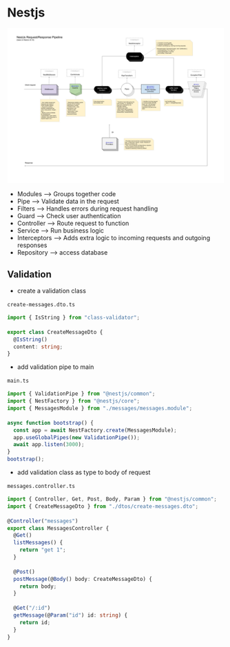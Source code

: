 # Nestjs

![overview](doc.jpg)

- Modules --> Groups together code
- Pipe --> Validate data in the request
- Filters --> Handles errors during request handling
- Guard --> Check user authentication
- Controller --> Route request to function
- Service --> Run business logic
- Interceptors --> Adds extra logic to incoming requests and outgoing responses
- Repository --> access database

## Validation

- create a validation class

`create-messages.dto.ts`

```ts
import { IsString } from "class-validator";

export class CreateMessageDto {
  @IsString()
  content: string;
}
```

- add validation pipe to main

`main.ts`

```ts
import { ValidationPipe } from "@nestjs/common";
import { NestFactory } from "@nestjs/core";
import { MessagesModule } from "./messages/messages.module";

async function bootstrap() {
  const app = await NestFactory.create(MessagesModule);
  app.useGlobalPipes(new ValidationPipe());
  await app.listen(3000);
}
bootstrap();
```

- add validation class as type to body of request

`messages.controller.ts`

```ts
import { Controller, Get, Post, Body, Param } from "@nestjs/common";
import { CreateMessageDto } from "./dtos/create-messages.dto";

@Controller("messages")
export class MessagesController {
  @Get()
  listMessages() {
    return "get 1";
  }

  @Post()
  postMessage(@Body() body: CreateMessageDto) {
    return body;
  }

  @Get("/:id")
  getMessage(@Param("id") id: string) {
    return id;
  }
}
```
